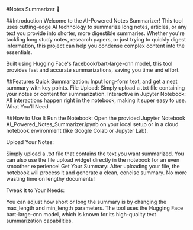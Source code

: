 #Notes Summarizer 📝

##Introduction
Welcome to the AI-Powered Notes Summarizer! This tool uses cutting-edge AI technology to summarize long notes, articles, or any text you provide into shorter, more digestible summaries. Whether you're tackling long study notes, research papers, or just trying to quickly digest information, this project can help you condense complex content into the essentials.

Built using Hugging Face's facebook/bart-large-cnn model, this tool provides fast and accurate summarizations, saving you time and effort.

##Features
Quick Summarization: Input long-form text, and get a neat summary with key points.
File Upload: Simply upload a .txt file containing your notes or content for summarization.
Interactive in Jupyter Notebook: All interactions happen right in the notebook, making it super easy to use.
What You’ll Need

##How to Use It
Run the Notebook: Open the provided Jupyter Notebook AI_Powered_Notes_Summarizer.ipynb on your local setup or in a cloud notebook environment (like Google Colab or Jupyter Lab).

Upload Your Notes:

Simply upload a .txt file that contains the text you want summarized.
You can also use the file upload widget directly in the notebook for an even smoother experience!
Get Your Summary: After uploading your file, the notebook will process it and generate a clean, concise summary. No more wasting time on lengthy documents!

Tweak It to Your Needs:

You can adjust how short or long the summary is by changing the max_length and min_length parameters.
The tool uses the Hugging Face bart-large-cnn model, which is known for its high-quality text summarization capabilities.
